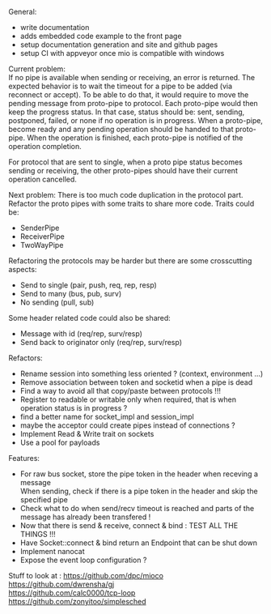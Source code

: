 

General:
 - write documentation
 - adds embedded code example to the front page
 - setup documentation generation and site and github pages
 - setup CI with appveyor once mio is compatible with windows

Current problem:  
If no pipe is available when sending or receiving, an error is returned.
The expected behavior is to wait the timeout for a pipe to be added (via reconnect or accept).
To be able to do that, it would require to move the pending message from proto-pipe to protocol.
Each proto-pipe would then keep the progress status.
In that case, status should be: sent, sending, postponed, failed, or none if no operation is in progress.
When a proto-pipe, become ready and any pending operation should be handed to that proto-pipe.
When the operation is finished, each proto-pipe is notified of the operation completion.

For protocol that are sent to single, when a proto pipe status becomes sending or receiving,
the other proto-pipes should have their current operation cancelled.

Next problem:
There is too much code duplication in the protocol part.
Refactor the proto pipes with some traits to share more code.
Traits could be:
 - SenderPipe
 - ReceiverPipe
 - TwoWayPipe

Refactoring the protocols may be harder but there are some crosscutting aspects:
 - Send to single (pair, push, req, rep, resp)
 - Send to many (bus, pub, surv)
 - No sending (pull, sub)

Some header related code could also be shared:
 - Message with id (req/rep, surv/resp)
 - Send back to originator only (req/rep, surv/resp)
 

Refactors:
 - Rename session into something less oriented ? (context, environment ...)
 - Remove association between token and socketid when a pipe is dead
 - Find a way to avoid all that copy/paste between protocols !!!
 - Register to readable or writable only when required, that is when operation status is in progress ? 
 - find a better name for socket_impl and session_impl
 - maybe the acceptor could create pipes instead of connections ?
 - Implement Read & Write trait on sockets
 - Use a pool for payloads

Features:
 - For raw bus socket, store the pipe token in the header when receving a message  
   When sending, check if there is a pipe token in the header and skip the specified pipe
 - Check what to do when send/recv timeout is reached and parts of the message has already been transfered !
 - Now that there is send & receive, connect & bind : TEST ALL THE THINGS !!!
 - Have Socket::connect & bind return an Endpoint that can be shut down
 - Implement nanocat
 - Expose the event loop configuration ?


Stuff to look at :
https://github.com/dpc/mioco  
https://github.com/dwrensha/gj  
https://github.com/calc0000/tcp-loop  
https://github.com/zonyitoo/simplesched  
